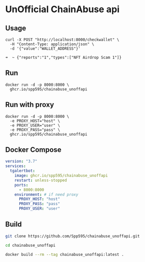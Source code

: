 # UnOfficial ChainAbuse api

## Usage
```shell
curl -X POST "http://localhost:8000/checkwallet" \
  -H "Content-Type: application/json" \
  -d '{"value":"WALLET_ADDRESS"}'

➜  ~ {"reports":"1","types":["NFT Airdrop Scam 1"]}
```

## Run

```shell
docker run -d -p 8000:8000 \
  ghcr.io/spp595/chainabuse_unoffapi

```

## Run with proxy

```shell
docker run -d -p 8000:8000 \
  -e PROXY_HOST="host" \
  -e PROXY_USER="user" \
  -e PROXY_PASS="pass" \
  ghcr.io/spp595/chainabuse_unoffapi

```

## Docker Compose
```yaml
version: "3.7"
services:
  tgalertbot:
    image: ghcr.io/spp595/chainabuse_unoffapi
    restart: unless-stopped
    ports:
      - 8000:8000
    environment: # if need proxy
      PROXY_HOST: "host"
      PROXY_PASS: "pass"
      PROXY_USER: "user" 
```

## Build

```bash
git clone https://github.com/Spp595/chainabuse_unoffapi.git

cd chainabuse_unoffapi

docker build --rm --tag chainabuse_unoffapi:latest .

```
